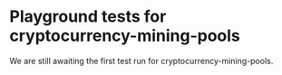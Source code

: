 # Playground tests for cryptocurrency-mining-pools
We are still awaiting the first test run for cryptocurrency-mining-pools.
